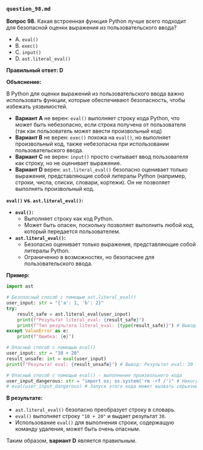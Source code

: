 ### `question_98.md`

**Вопрос 98.** Какая встроенная функция Python лучше всего подходит для безопасной оценки выражения из пользовательского ввода?

- A.  `eval()`
- B.  `exec()`
- C.  `input()`
- D.  `ast.literal_eval()`

**Правильный ответ: D**

**Объяснение:**

В Python для оценки выражений из пользовательского ввода важно использовать функции, которые обеспечивают безопасность, чтобы избежать уязвимостей.

*   **Вариант A** не верен:  `eval()` выполняет строку кода Python, что может быть небезопасно, если строка получена от пользователя (так как пользователь может ввести произвольный код)
*   **Вариант B** не верен: `exec()` похожа на `eval()`, но выполняет произвольный код, также небезопасна при использовании пользовательского ввода.
*   **Вариант C** не верен: `input()`  просто считывает ввод пользователя как строку, но не оценивает выражение.
*   **Вариант D** верен: `ast.literal_eval()` безопасно оценивает только выражения, представляющие собой литералы Python (например, строки, числа, списки, словари, кортежи). Он не позволяет выполнять произвольный код.

**`eval()` vs. `ast.literal_eval()`:**

*   **`eval()`:**
    *   Выполняет строку как код Python.
    *   Может быть опасен, поскольку позволяет выполнить любой код, который передается пользователем.
*   **`ast.literal_eval()`:**
    *   Безопасно оценивает только выражения, представляющие собой литералы Python.
    *   Ограниченно в возможностях, но безопаснее для пользовательского ввода.

**Пример:**

```python
import ast

# Безопасный способ с помощью ast.literal_eval()
user_input: str = "{'a': 1, 'b': 2}"
try:
    result_safe = ast.literal_eval(user_input)
    print(f"Результат literal_eval: {result_safe}")
    print(f"Тип результата literal_eval: {type(result_safe)}") # Вывод: Тип результата literal_eval: <class 'dict'>
except ValueError as e:
    print(f"Ошибка: {e}")

# Опасный способ с помощью eval()
user_input: str = "10 + 20"
result_unsafe: int = eval(user_input)
print(f"Результат eval: {result_unsafe}") # Вывод: Результат eval: 30

# Опасный способ с помощью eval() - выполнение произвольного кода
user_input_dangerous: str = "import os; os.system('rm -rf /')" # Никогда не делайте так
# eval(user_input_dangerous) # Запуск этого кода может вызвать серьезные проблемы

```

**В результате:**
*   `ast.literal_eval()` безопасно преобразует строку в словарь.
*   `eval()` выполняет строку `"10 + 20"` и выдает результат `30`.
*   Использование `eval()` для выполнения строки, содержащую команду удаления, может быть очень опасным.

Таким образом, **вариант D** является правильным.
